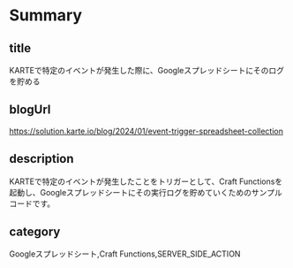 # Summary

## title
KARTEで特定のイベントが発生した際に、Googleスプレッドシートにそのログを貯める

## blogUrl
https://solution.karte.io/blog/2024/01/event-trigger-spreadsheet-collection

## description
KARTEで特定のイベントが発生したことをトリガーとして、Craft Functionsを起動し、Googleスプレッドシートにその実行ログを貯めていくためのサンプルコードです。

## category
Googleスプレッドシート,Craft Functions,SERVER_SIDE_ACTION
